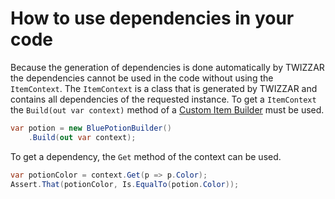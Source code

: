<script setup lang="ts">

const fixtureUrl = "../api/Twizzar.Fixture/";
const itemContextUrl = `${fixtureUrl}IItemContext-2`;
const buildContextUrl = `${fixtureUrl}ItemBuilder-2/Build`;
const getUrl = `${fixtureUrl}IItemContext-2/Get`;
</script>

# How to use dependencies in your code
Because the generation of dependencies is done automatically by TWIZZAR the dependencies cannot be used in the code without using the <a :href="itemContextUrl">`ItemContext`</a>. The <a :href="itemContextUrl">`ItemContext`</a> is a class that is generated by TWIZZAR and contains all dependencies of the requested instance. To get a <a :href="itemContextUrl">`ItemContext`</a> the <a :href="buildContextUrl">`Build(out var context)`</a> method of a [Custom Item Builder](../key-concepts/item-builder.html#custom-item-builder) must be used.

```c#
var potion = new BluePotionBuilder()
    .Build(out var context);
```

To get a dependency, the <a :href="getUrl">`Get`</a> method of the context can be used.

```c#
var potionColor = context.Get(p => p.Color);
Assert.That(potionColor, Is.EqualTo(potion.Color));
```
